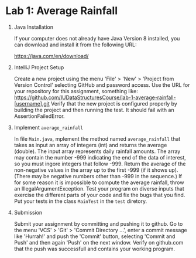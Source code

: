 # Lab 1: Average Rainfall

1. Java Installation

    If your computer does not already have Java Version 8 installed,
    you can download and install it from the following URL:
   
    https://java.com/en/download/

2. IntelliJ Project Setup

   Create a new project using the menu 'File' > 'New' > 'Project from Version Control'
   selecting GitHub and password access. Use the URL for your repository for this assignment,
   something like: https://github.com/IUDataStructuresCourse/lab-1-average-rainfall-[username].git
   Verify that the new project is configured properly by building the
   project and then running the test. It should fail with an AssertionFailedError.

3. Implement `average_rainfall`

   In file `Main.java`, mplement the method named `average_rainfall` that
   takes as input an array of integers (int) and returns the average
   (double). The input array represents daily rainfall amounts.  The
   array may contain the number -999 indicating the end of the data of
   interest, so you must ingore integers that follow -999.  Return the
   average of the non-negative values in the array up to the first
   -999 (if it shows up). (There may be negative numbers other than
   -999 in the sequence.) If for some reason it is impossible to 
   compute the average rainfall, throw an IllegalArgumentException.
   Test your program on diverse inputs that
   exercise the different parts of your code and fix the bugs that you
   find.  Put your tests in the class `MainTest` in the `test` diretory.

4. Submission

   Submit your assignment by committing and pushing it to github.
   Go to the menu 'VCS' > 'Git' > 'Commit Directory ...',
   enter a commit message like 'Hurrah!' and push the 'Commit'
   button, selecting 'Commit and Push' and then again 'Push'
   on the next window. Verify on github.com that the push was successfull 
   and contains your working program.
